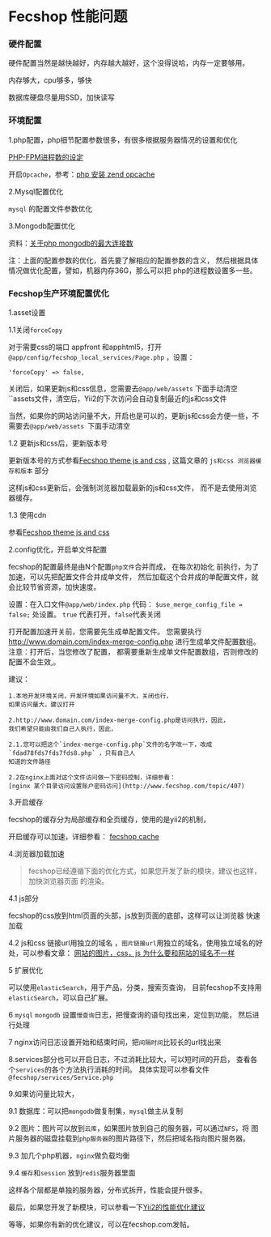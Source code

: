 Fecshop 性能问题
===============

### 硬件配置

硬件配置当然是越快越好，内存越大越好，这个没得说哈，内存一定要够用。

内存够大，cpu够多，够快

数据库硬盘尽量用SSD，加快读写


### 环境配置

1.php配置，php细节配置参数很多，有很多根据服务器情况的设置和优化


[PHP-FPM进程数的设定](http://www.fecshop.com/topic/459)

开启`Opcache`，参考：[php 安装 zend opcache](http://www.fancyecommerce.com/2016/09/24/php-%E5%AE%89%E8%A3%85-zend-opcace/)

2.Mysql配置优化

`mysql` 的配置文件参数优化

3.Mongodb配置优化

资料：[关于php mongodb的最大连接数](http://www.fecshop.com/topic/445)


注：上面的配置参数的优化，首先要了解相应的配置参数的含义，
然后根据具体情况做优化配置，譬如，机器内存36G，那么可以把
php的进程数设置多一些。

### Fecshop生产环境配置优化

1.asset设置

1.1关闭`forceCopy`

对于需要css的端口  appfront 和apphtml5，打开 `@app/config/fecshop_local_services/Page.php`
，设置：


```
'forceCopy' => false,

```

关闭后，如果更新js和css信息，您需要去`@app/web/assets` 下面手动清空
``assets文件，清空后，Yii2的下次访问会自动复制最近的js和css文件

当然，如果你的网站访问量不大，开启也是可以的，更新js和css会方便一些，不需要去`@app/web/assets `下面手动清空

1.2 更新js和css后，更新版本号

更新版本号的方式参看[Fecshop theme js and css](http://www.fecshop.com/doc/fecshop-guide/develop/cn-1.0/guide-fecshop-js-css.html#jscss)
, 这篇文章的 `js和css 浏览器缓存和版本` 部分

这样js和css更新后，会强制浏览器加载最新的js和css文件，
而不是去使用浏览器缓存。

1.3 使用cdn

参看[Fecshop theme js and css](http://www.fecshop.com/doc/fecshop-guide/develop/cn-1.0/guide-fecshop-js-css.html#jscss)

2.config优化，开启单文件配置

fecshop的配置最终是由N个配置`php文件`合并而成，
在每次初始化 前执行，为了加速，可以先把配置文件合并成单文件，
然后加载这个合并成的单配置文件，就会比较节省资源，加快速度。

设置：在入口文件`@app/web/index.php` 代码： `$use_merge_config_file = false;` 处设置。
`true` 代表打开，`false`代表关闭


打开配置加速开关前，您需要先生成单配置文件。
您需要执行 http://www.domain.com/index-merge-config.php 进行生成单文件配置数组。
注意：打开后，当您修改了配置，
都需要重新生成单文件配置数组，否则修改的配置不会生效,。

建议：

```
1.本地开发环境关闭，开发环境如果访问量不大，关闭也行，
如果访问量大，建议打开

2.http://www.domain.com/index-merge-config.php是访问执行，因此，
我们希望只能由我们自己人执行，因此，

2.1.您可以把这个`index-merge-config.php`文件的名字改一下，改成 `fdad78fds7fds7fds8.php` ，只有自己人
知道的文件路径

2.2在nginx上面对这个文件访问做一下密码控制，详细参看：
[nginx 某个目录访问设置账户密码访问](http://www.fecshop.com/topic/407)
```

3.开启缓存

fecshop的缓存分为局部缓存和全页缓存，使用的是yii2的机制，

开启缓存可以加速，详细参看：
[fecshop cache](fecshop_cache.md)


4.浏览器加载加速

> fecshop已经遵循下面的优化方式，如果您开发了新的模块，建议也这样，加快浏览器页面
的渲染。

4.1 js部分

fecshop的css放到html页面的头部，js放到页面的底部，这样可以让浏览器
快速加载

4.2 js和css 链接url用独立的域名
，`图片链接url`用独立的域名，使用独立域名的好处，可以参看文章：
[网站的图片，css，js 为什么要和网站的域名不一样](http://www.fancyecommerce.com/2017/04/17/%E7%BD%91%E7%AB%99%E7%9A%84%E5%9B%BE%E7%89%87%EF%BC%8Ccss%EF%BC%8Cjs-%E4%B8%BA%E4%BB%80%E4%B9%88%E8%A6%81%E5%92%8C%E7%BD%91%E7%AB%99%E7%9A%84%E5%9F%9F%E5%90%8D%E4%B8%8D%E4%B8%80%E6%A0%B7/)

5 扩展优化

可以使用`elasticSearch`，用于产品，分类，搜索页查询，
目前fecshop不支持用`elasticSearch`，可以自己扩展。


6 `mysql`  `mongodb` 设置`慢查询`日志，把慢查询的语句找出来，定位到功能，
然后进行处理

7 nginx访问日志设置开始和结束时间，把`间隔时间`比较长的url找出来

8.services部分也可以开启日志，不过消耗比较大，可以短时间的开启，
查看各个`services`的各个方法执行消耗的时间。
具体实现可以参看文件 `@fecshop/services/Service.php`

9.如果访问量比较大，

9.1 数据库：可以把`mongodb`做复制集，`mysql`做主从复制

9.2 图片：图片可以放到`云库`，如果图片放到自己的服务器，可以通过`NFS`，将
图片服务器的磁盘挂载到`php服务器`的图片路径下，然后把域名指向图片服务器。

9.3 加几个php机器，`nginx`做负载均衡

9.4 `缓存`和`session` 放到`redis`服务器里面

这样各个层都是单独的服务器，分布式拆开，性能会提升很多。

最后，如果您开发了新模块，可以参看一下[Yii2的性能优化建议](http://www.yiichina.com/doc/guide/2.0/tutorial-performance-tuning)


等等，如果你有新的优化建议，可以在fecshop.com发帖。
